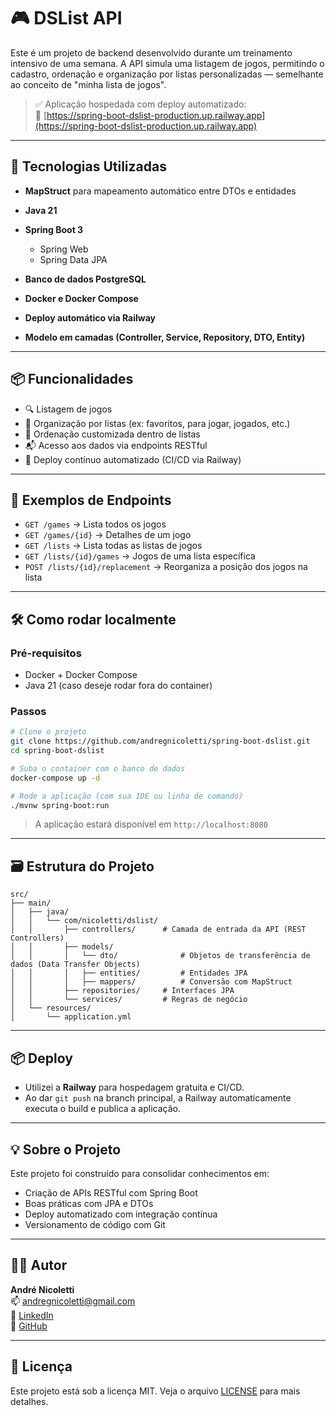# 🎮 DSList API

Este é um projeto de backend desenvolvido durante um treinamento intensivo de uma semana. A API simula uma listagem de jogos, permitindo o cadastro, ordenação e organização por listas personalizadas — semelhante ao conceito de "minha lista de jogos".

> ✅ Aplicação hospedada com deploy automatizado:  
> 🔗 [https://spring-boot-dslist-production.up.railway.app](https://spring-boot-dslist-production.up.railway.app)

---

## 🚀 Tecnologias Utilizadas

- **MapStruct** para mapeamento automático entre DTOs e entidades

- **Java 21**
- **Spring Boot 3**
  - Spring Web
  - Spring Data JPA
- **Banco de dados PostgreSQL**
- **Docker e Docker Compose**
- **Deploy automático via Railway**
- **Modelo em camadas (Controller, Service, Repository, DTO, Entity)**

---

## 📦 Funcionalidades

- 🔍 Listagem de jogos
- 📂 Organização por listas (ex: favoritos, para jogar, jogados, etc.)
- 📑 Ordenação customizada dentro de listas
- 📬 Acesso aos dados via endpoints RESTful
- 🔄 Deploy contínuo automatizado (CI/CD via Railway)

---

## 🧪 Exemplos de Endpoints

- `GET /games` → Lista todos os jogos  
- `GET /games/{id}` → Detalhes de um jogo  
- `GET /lists` → Lista todas as listas de jogos  
- `GET /lists/{id}/games` → Jogos de uma lista específica  
- `POST /lists/{id}/replacement` → Reorganiza a posição dos jogos na lista  

---

## 🛠️ Como rodar localmente

### Pré-requisitos
- Docker + Docker Compose
- Java 21 (caso deseje rodar fora do container)

### Passos

```bash
# Clone o projeto
git clone https://github.com/andregnicoletti/spring-boot-dslist.git
cd spring-boot-dslist

# Suba o container com o banco de dados
docker-compose up -d

# Rode a aplicação (com sua IDE ou linha de comando)
./mvnw spring-boot:run
```

> A aplicação estará disponível em `http://localhost:8080`

---

## 🗃️ Estrutura do Projeto

```
src/
├── main/
│   ├── java/
│   │   └── com/nicoletti/dslist/
│   │       ├── controllers/      # Camada de entrada da API (REST Controllers)
│   │       ├── models/               
│   │       │   └── dto/              # Objetos de transferência de dados (Data Transfer Objects)
│   │       │   ├── entities/         # Entidades JPA
│   │       │   ├── mappers/          # Conversão com MapStruct
│   │       ├── repositories/     # Interfaces JPA
│   │       └── services/         # Regras de negócio
│   └── resources/
│       └── application.yml
```

---

## 📦 Deploy

- Utilizei a **Railway** para hospedagem gratuita e CI/CD.
- Ao dar `git push` na branch principal, a Railway automaticamente executa o build e publica a aplicação.

---

## 💡 Sobre o Projeto

Este projeto foi construído para consolidar conhecimentos em:

- Criação de APIs RESTful com Spring Boot
- Boas práticas com JPA e DTOs
- Deploy automatizado com integração contínua
- Versionamento de código com Git

---

## 👨‍💻 Autor

**André Nicoletti**  
📫 [andregnicoletti@gmail.com](mailto:andregnicoletti@gmail.com)  
🔗 [LinkedIn](https://www.linkedin.com/in/andre-nicoletti)  
🐙 [GitHub](https://github.com/andregnicoletti)

---

## 📝 Licença

Este projeto está sob a licença MIT. Veja o arquivo [LICENSE](LICENSE) para mais detalhes.

